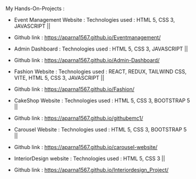 My Hands-On-Projects :

* Event Management Website :  Technologies used : HTML 5, CSS 3, JAVASCRIPT ||  
- Github link : https://aparna1567.github.io/Eventmanagement/

* Admin Dashboard          :  Technologies used : HTML 5, CSS 3, JAVASCRIPT  ||
- Github link : https://aparna1567.github.io/Admin-Dashboard/ 
              
* Fashion Website          :  Technologies used : REACT, REDUX, TAILWIND CSS, VITE, HTML 5, CSS 3, JAVASCRIPT ||
- Github link : https://aparna1567.github.io/Fashion/
                         
* CakeShop Website         :  Technologies used : HTML 5, CSS 3, BOOTSTRAP 5 ||
- Github link : https://aparna1567.github.io/githubemc1/
                        
* Carousel Website         : Technologies used : HTML 5, CSS 3, BOOTSTRAP 5 ||
- Github link : https://aparna1567.github.io/carousel-website/
                       
* InteriorDesign website   : Technologies used : HTML 5, CSS 3  ||
- Github link  :  https://aparna1567.github.io/Interiordesign_Project/

                           

                           
